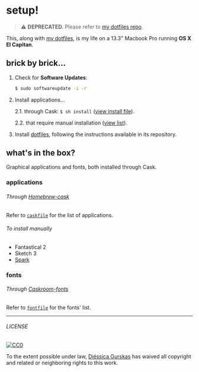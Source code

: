 # setup!
> :warning: **DEPRECATED.** Please refer to [my dotfiles repo](https://github.com/diessica/dotfiles).

This, along with [my dotfiles](https://github.com/diessica/dotfiles), is my life on a 13.3" Macbook Pro running **OS X El Capitan**. 


## brick by brick...
1. Check for **Software Updates**: <br>
   ```bash
   $ sudo softwareupdate -i -r
   ```

2. Install applications...

   2.1. through Cask: `$ sh install` ([view install file](install)).
  
   2.2. that require manual installation ([view list](https://github.com/diessica/setup#to-install-manually)).

3. Install [dotfiles](https://github.com/diessica/dotfiles), following the instructions available in its repository.

## what's in the box?
Graphical applications and fonts, both installed through Cask. 

### applications

###### Through [Homebrew-cask](http://caskroom.io)

Refer to [`caskfile`](caskfile) for the list of applications.

###### To install manually

* Fantastical 2
* Sketch 3
* [Spark](https://sparkmailapp.com)

### fonts
###### Through [Caskroom-fonts](https://github.com/caskroom/homebrew-fonts)

Refer to [`fontfile`](fontfile) for the fonts' list.

---

###### LICENSE

[![CC0](http://mirrors.creativecommons.org/presskit/buttons/88x31/svg/cc-zero.svg)](http://creativecommons.org/publicdomain/zero/1.0/)

To the extent possible under law, [Diéssica Gurskas](http://diessi.ca) has waived all copyright and related or neighboring rights to this work.
